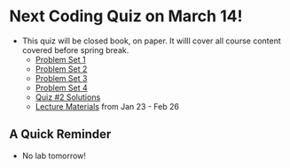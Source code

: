 # Next Coding Quiz on March 14!

- This quiz will be closed book, on paper. It willl cover all course content covered before spring break. 
  - [Problem Set 1](https://classroom.github.com/a/UNxAOcxS)    
  - [Problem Set 2](https://classroom.github.com/a/bvROnoOH)  
  - [Problem Set 3](https://classroom.github.com/a/YirqgstC)
  - [Problem Set 4](https://classroom.github.com/a/o3j_EDOb) 
  - [Quiz #2 Solutions](https://drive.google.com/file/d/1QPUHFDk4aksFzbfMOMz-ecfU3TaeuHiF/view?usp=drive_link)
  - [Lecture Materials](https://github.com/allegheny-college-cmpsc-100-spring-2024/slides/blob/main/README.md#lists-and-for-loops-continued-213) from Jan 23 - Feb 26

## A Quick Reminder

- No lab tomorrow! 
